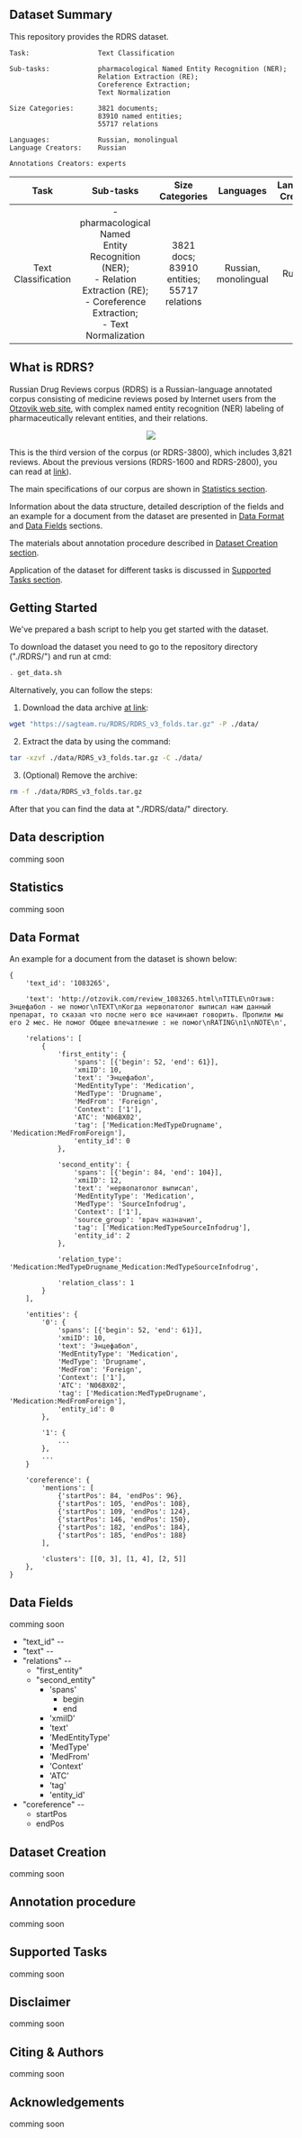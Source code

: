 Dataset Summary
---
This repository provides the RDRS dataset.
```
Task:                 Text Classification

Sub-tasks:            pharmacological Named Entity Recognition (NER); 
                      Relation Extraction (RE); 
                      Coreference Extraction;
                      Text Normalization

Size Categories:      3821 documents; 
                      83910 named entities; 
                      55717 relations

Languages:            Russian, monolingual
Language Creators:    Russian

Annotations Creators: experts
```
| Task | Sub-tasks | Size Categories | Languages | Language Creators | Annotations Creators |
| :-: | :-: | :-: | :-: | :-: | :-: |
| Text Classification | - pharmacological Named<br/>Entity Recognition (NER);<br/>- Relation Extraction (RE);<br/>- Coreference Extraction;<br/>- Text Normalization | 3821 docs;<br/> 83910 entities;<br/> 55717 relations | Russian,<br/>monolingual | Russian | experts |

What is RDRS?
---
Russian Drug Reviews corpus (RDRS) is a Russian-language annotated corpus consisting of medicine reviews posed by Internet users from the [Otzovik web site](https://otzovik.com/), with complex named entity recognition (NER) labeling of pharmaceutically relevant entities, and their relations.
<p align="center"><img src=./assets/annotation_example.png></p>

This is the third version of the corpus (or RDRS-3800), which includes 3,821 reviews. About the previous versions (RDRS-1600 and RDRS-2800), you can read at [link](https://sagteam.ru/en/med-corpus/)).

The main specifications of our corpus are shown in [Statistics section](#statistics).

Information about the data structure, detailed description of the fields and an example for a document from the dataset are presented in [Data Format](#data-format) and [Data Fields](#data-fields) sections.

The materials about annotation procedure described in [Dataset Creation section](#dataset-creation).

Application of the dataset for different tasks is discussed in [Supported Tasks section](#supported-tasks).

Getting Started
---
We've prepared a bash script to help you get started with the dataset.

To download the dataset you need to go to the repository directory ("./RDRS/") and run at cmd:
```bash
. get_data.sh
```

Alternatively, you can follow the steps:
1. Download the data archive [at link](https://sagteam.ru/RDRS/RDRS_v3_folds.tar.gz):
```bash
wget "https://sagteam.ru/RDRS/RDRS_v3_folds.tar.gz" -P ./data/
```
2. Extract the data by using the command:
```bash
tar -xzvf ./data/RDRS_v3_folds.tar.gz -C ./data/
```
3. (Optional) Remove the archive:
```bash
rm -f ./data/RDRS_v3_folds.tar.gz
```


After that you can find the data at "./RDRS/data/" directory.

Data description
---
comming soon


Statistics
---
comming soon


Data Format
---
An example for a document from the dataset is shown below:
```
{
	'text_id': '1083265',
	
	'text': 'http://otzovik.com/review_1083265.html\nTITLE\nОтзыв: Энцефабол - не помог\nTEXT\nКогда нервопатолог выписал нам данный препарат, то сказал что после него все начинают говорить. Пропили мы его 2 мес. Не помог Общее впечатление : не помог\nRATING\n1\nNOTE\n',
	
	'relations': [
		{
			'first_entity': {
				'spans': [{'begin': 52, 'end': 61}],
				'xmiID': 10,
				'text': 'Энцефабол',
			    'MedEntityType': 'Medication',
			    'MedType': 'Drugname',
			    'MedFrom': 'Foreign',
			    'Context': ['1'],
			    'ATC': 'N06BX02',
			    'tag': ['Medication:MedTypeDrugname', 'Medication:MedFromForeign'],
			    'entity_id': 0
			},
			
			'second_entity': {
				'spans': [{'begin': 84, 'end': 104}],
			    'xmiID': 12,
			    'text': 'нервопатолог выписал',
			    'MedEntityType': 'Medication',
			    'MedType': 'SourceInfodrug',
			    'Context': ['1'],
			    'source_group': 'врач назначил',
			    'tag': ['Medication:MedTypeSourceInfodrug'],
			    'entity_id': 2
			},
		
			'relation_type': 'Medication:MedTypeDrugname_Medication:MedTypeSourceInfodrug',
			
			'relation_class': 1
		}
	],
 	
 	'entities': {
 		'0': {
 			'spans': [{'begin': 52, 'end': 61}],
	 		'xmiID': 10,
	 		'text': 'Энцефабол',
	 		'MedEntityType': 'Medication',
	 		'MedType': 'Drugname',
	    	'MedFrom': 'Foreign',
	    	'Context': ['1'],
	    	'ATC': 'N06BX02',
	    	'tag': ['Medication:MedTypeDrugname', 'Medication:MedFromForeign'],
	    	'entity_id': 0
	    },
  		
  		'1': {
  			...
  		},
  		...
  	}
	
	'coreference': {
		'mentions': [
			{'startPos': 84, 'endPos': 96},
			{'startPos': 105, 'endPos': 108},
			{'startPos': 109, 'endPos': 124},
			{'startPos': 146, 'endPos': 150},
    		{'startPos': 182, 'endPos': 184},
		    {'startPos': 185, 'endPos': 188}
		],
   		
   		'clusters': [[0, 3], [1, 4], [2, 5]]
   	},
}
```

Data Fields
---
comming soon

- "text_id" -- 
- "text" -- 
- "relations" -- 
	- "first_entity"
	- "second_entity"
		- 'spans'
			- begin
			- end
		- 'xmiID'
		- 'text'
		- 'MedEntityType'
		- 'MedType'
		- 'MedFrom'
		- 'Context'
		- 'ATC'
		- 'tag'
		- 'entity_id'
- "coreference" -- 
	- startPos
	- endPos

Dataset Creation
---
comming soon

Annotation procedure
---
comming soon

Supported Tasks
---
comming soon

Disclaimer
---
comming soon

Citing & Authors
---
comming soon

Acknowledgements
---
comming soon
